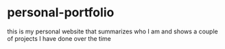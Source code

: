 # personal-portfolio
this is my personal website that summarizes who I am and shows a couple of projects I have done over the time
